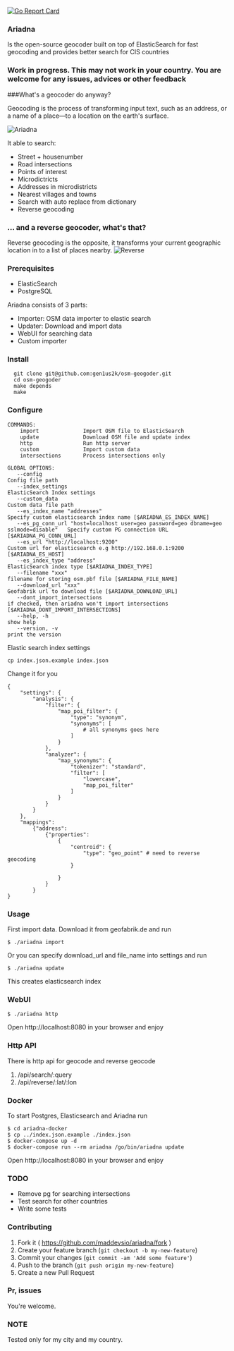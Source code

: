 [![Go Report Card](http://goreportcard.com/badge/gen1us2k/ariadna)](http://goreportcard.com/report/gen1us2k/ariadna)
### Ariadna
Is the open-source geocoder built on top of ElasticSearch for fast geocoding and provides better search for CIS countries
### Work in progress. This may not work in your country. You are welcome for any issues, advices or other feedback

###What's a geocoder do anyway?

Geocoding is the process of transforming input text, such as an address, or a name of a place—to a location on the earth's surface.

![Ariadna](http://i.imgur.com/tT9rSun.gif)


It able to search:
* Street + housenumber
* Road intersections
* Points of interest
* Microdictricts
* Addresses in microdistricts
* Nearest villages and towns
* Search with auto replace from dictionary
* Reverse geocoding

### ... and a reverse geocoder, what's that?

Reverse geocoding is the opposite, it transforms your current geographic location in to a list of places nearby.
![Reverse](http://i.imgur.com/UHHlyFG.gif)
### Prerequisites

* ElasticSearch
* PostgreSQL

Ariadna consists of 3 parts:
* Importer: OSM data importer to elastic search
* Updater: Download and import data
* WebUI for searching data
* Custom importer

### Install


```
  git clone git@github.com:gen1us2k/osm-geogoder.git
  cd osm-geogoder
  make depends
  make
```
### Configure

```
COMMANDS:
    import              Import OSM file to ElasticSearch
    update              Download OSM file and update index
    http                Run http server
    custom              Import custom data
    intersections       Process intersections only

GLOBAL OPTIONS:
   --config                                                                             Config file path
   --index_settings                                                                     ElasticSearch Index settings
   --custom_data                                                                        Custom data file path
   --es_index_name "addresses"                                                          Specify custom elasticsearch index name [$ARIADNA_ES_INDEX_NAME]
   --es_pg_conn_url "host=localhost user=geo password=geo dbname=geo sslmode=disable"   Specify custom PG connection URL [$ARIADNA_PG_CONN_URL]
   --es_url "http://localhost:9200"                                                     Custom url for elasticsearch e.g http://192.168.0.1:9200 [$ARIADNA_ES_HOST]
   --es_index_type "address"                                                            ElasticSearch index type [$ARIADNA_INDEX_TYPE]
   --filename "xxx"                                                                     filename for storing osm.pbf file [$ARIADNA_FILE_NAME]
   --download_url "xxx"                                                                 Geofabrik url to download file [$ARIADNA_DOWNLOAD_URL]
   --dont_import_intersections                                                          if checked, then ariadna won't import intersections [$ARIADNA_DONT_IMPORT_INTERSECTIONS]
   --help, -h                                                                           show help
   --version, -v                                                                        print the version
```
Elastic search index settings
```
cp index.json.example index.json
```
Change it for you
```
{
    "settings": {
        "analysis": {
            "filter": {
                "map_poi_filter": {
                    "type": "synonym",
                    "synonyms": [
                    	# all synonyms goes here
                    ]
                }
            },
            "analyzer": {
                "map_synonyms": {
                    "tokenizer": "standard",
                    "filter": [
                        "lowercase",
                        "map_poi_filter"
                    ]
                }
            }
        }
    },
    "mappings":
        {"address":
            {"properties":
                {
                    "centroid": {
                        "type": "geo_point" # need to reverse geocoding
                    }

                }
            }
        }
}
```

### Usage
First import data. Download it from geofabrik.de and run
```
$ ./ariadna import
```
Or you can specify download_url and file_name into settings and run
```
$ ./ariadna update
```
This creates elasticsearch index 

### WebUI
```
$ ./ariadna http
```
Open http://localhost:8080 in your browser and enjoy

### Http API
There is http api for geocode and reverse geocode

1. /api/search/:query
2. /api/reverse/:lat/:lon
 
### Docker
To start Postgres, Elasticsearch and Ariadna run
```
$ cd ariadna-docker
$ cp ../index.json.example ./index.json
$ docker-compose up -d
$ docker-compose run --rm ariadna /go/bin/ariadna update
```
Open http://localhost:8080 in your browser and enjoy

### TODO
* Remove pg for searching intersections
* Test search for other countries
* Write some tests


### Contributing
1. Fork it ( https://github.com/maddevsio/ariadna/fork )
2. Create your feature branch (`git checkout -b my-new-feature`)
3. Commit your changes (`git commit -am 'Add some feature'`)
4. Push to the branch (`git push origin my-new-feature`)
5. Create a new Pull Request


### Pr, issues
You're welcome.

### NOTE
Tested only for my city and my country.


